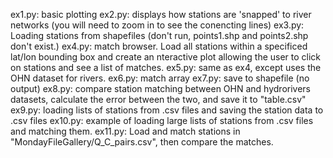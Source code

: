 ex1.py: basic plotting
ex2.py: displays how stations are 'snapped' to river networks (you will need to zoom in to see the conencting lines)
ex3.py: Loading stations from shapefiles (don't run, points1.shp and points2.shp don't exist.)
ex4.py: match browser. Load all stations within a specificed lat/lon bounding box and create an nteractive plot allowing the user to click on stations and see a list of matches.
ex5.py: same as ex4, except uses the OHN dataset for rivers.
ex6.py: match array
ex7.py: save to shapefile (no output)
ex8.py: compare station matching between OHN and hydrorivers datasets, calculate the error between the two, and save it to "table.csv"
ex9.py: loading lists of stations from .csv files and saving the station data to .csv files
ex10.py: example of loading large lists of stations from .csv files and matching them.
ex11.py: Load and match stations in "MondayFileGallery/Q_C_pairs.csv", then compare the matches.